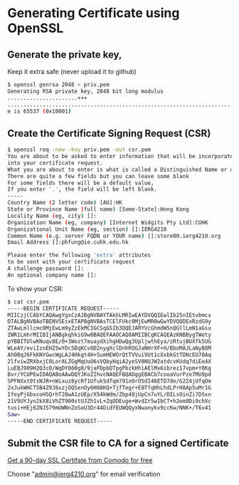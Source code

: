 # Generating Certificate using OpenSSL


## Generate the private key, 
Keep it extra safe (never upload it to github)
```sh
$ openssl genrsa 2048 > priv.pem
Generating RSA private key, 2048 bit long modulus
......................+++
....................................................................................................................................+++
e is 65537 (0x10001)
```

## Create the Certificate Signing Request (CSR)
```sh
$ openssl req -new -key priv.pem -out csr.pem
You are about to be asked to enter information that will be incorporated
into your certificate request.
What you are about to enter is what is called a Distinguished Name or a DN.
There are quite a few fields but you can leave some blank
For some fields there will be a default value,
If you enter '.', the field will be left blank.
-----
Country Name (2 letter code) [AU]:HK
State or Province Name (full name) [Some-State]:Hong Kong
Locality Name (eg, city) []:
Organization Name (eg, company) [Internet Widgits Pty Ltd]:CUHK
Organizational Unit Name (eg, section) []:IERG4210
Common Name (e.g. server FQDN or YOUR name) []:store00.ierg4210.org    
Email Address []:phfung@ie.cuhk.edu.hk

Please enter the following 'extra' attributes
to be sent with your certificate request
A challenge password []:
An optional company name []:
```
To show your CSR:
```sh
$ cat csr.pem 
-----BEGIN CERTIFICATE REQUEST-----
MIICzjCCAbYCAQAwgYgxCzAJBgNVBAYTAkhLMRIwEAYDVQQIEwlIb25nIEtvbmcx
DTALBgNVBAoTBENVSEsxETAPBgNVBAsTCElFUkc0MjEwMR0wGwYDVQQDExRzdG9y
ZTAwLmllcmc0MjEwLm9yZzEkMCIGCSqGSIb3DQEJARYVcGhmdW5nQGllLmN1aGsu
ZWR1LmhrMIIBIjANBgkqhkiG9w0BAQEFAAOCAQ8AMIIBCgKCAQEAzKNBBygTWety
pYBBITUlwKNuqv8E/0+3Wozt7muaydXihgHDwQg3UpljwthEya/zRtujBUXfk5UG
WLeAY/eviIzoEHZSwYOc5DqKCv0D2nygXclDnhROGJaNHrXF+H/BboMAJLaNyB8M
AhOBqJ6FkKNYGwcWgLAJ4Hkgt4H+SumHEWOrQtTVVui9Ut1cXxbkGtTDNcEU70Aq
2lfviwZRXbxjC0LorALZGgMqUuO6sVQbyHqiA2yeSV0NUJW2atdcvKUdq7diEe4X
LuEBJ909H2Q3c0/WqDY860g8/9jaFDpbQTpgPbzkHhiAElMx6ibrez17vpm+Y8Kg
Bvr/YCUPEwIDAQABoAAwDQYJKoZIhvcNAQEFBQADggEBACb7cooaVurPze7MU9pd
SPFNXxt0tsNJR+nWixuz8ycRf1Ufuk5dfqm791o0rO5dI46ETD7de/G2Z4jUfqOm
2xJukWHCT5B4Z9J6xzjOQSenOy6H08KQ+TjfTegr+E8TfqHhLhdLPrH8Ap5uMr1G
IfeyPjGbxcoHSQrhT28wA1zUEp/X54kWdm/Zbp48jUpCn7uYL/DILsOinZi7DSxn
21V9UYJyn2kX8iVhZT900stUJZh1vL+ZqODEuge+WvdZr5wIbCT+h2em8Di9chXc
tusi+HEj62NJ579mUWNnZoSoU3Dr44DidfEUWQQyxNwanykx9ccKw/NNK+/T6x41
Saw=
-----END CERTIFICATE REQUEST-----
```

## Submit the CSR file to CA for a signed Certificate

[Get a 90-day SSL Certifate from Comodo for free](http://www.freessl.su/)

Choose "admin@ierg4210.org" for email verification

